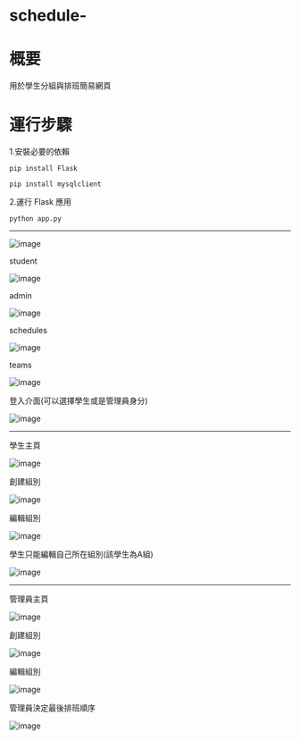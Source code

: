 # schedule-

# 概要

用於學生分組與排班簡易網頁

# 運行步驟

1.安裝必要的依賴

`pip install Flask`

`pip install mysqlclient`


2.運行 Flask 應用

`python app.py`

---------------------------------------


![image](https://github.com/user-attachments/assets/196ec587-4e57-4fdf-95a8-1d7aca4d80e3)

student

![image](https://github.com/user-attachments/assets/5c6363b5-0a29-42ae-8f5d-3e8a3f78ae6f)

admin

![image](https://github.com/user-attachments/assets/4bbd4f73-1607-4ee0-8e1c-a6aa60a77d40)

schedules

![image](https://github.com/user-attachments/assets/36b42976-4747-4f73-b561-5e90b031d1a2)

teams

![image](https://github.com/user-attachments/assets/3fa26ebd-ed08-4c90-803d-df1441718252)

登入介面(可以選擇學生或是管理員身分)

![image](https://github.com/user-attachments/assets/fcf73379-cf79-4011-a18f-ef5e3181727c)

---------------------------------------


學生主頁


![image](https://github.com/user-attachments/assets/2b4c16a8-d099-4f59-b9be-9b0d105ba5b5)


創建組別

![image](https://github.com/user-attachments/assets/298f6a6d-85b0-4075-9429-d1c32aa22d76)

編輯組別

![image](https://github.com/user-attachments/assets/0bb50fb1-9ee3-4ab5-8dca-0c81a67b4859)

學生只能編輯自己所在組別(該學生為A組)


![image](https://github.com/user-attachments/assets/0ffd713b-248e-43f6-8af4-45a8ac381e98)

---------------------------------------



管理員主頁

![image](https://github.com/user-attachments/assets/a75f2e7d-34df-4a89-bfbd-d9e679566111)

創建組別

![image](https://github.com/user-attachments/assets/298f6a6d-85b0-4075-9429-d1c32aa22d76)

編輯組別

![image](https://github.com/user-attachments/assets/611b117e-1de6-4919-93d8-d0ee237e4550)

管理員決定最後排班順序

![image](https://github.com/user-attachments/assets/60a28b02-c6c8-495e-a64f-a69e9cb9dcf9)


